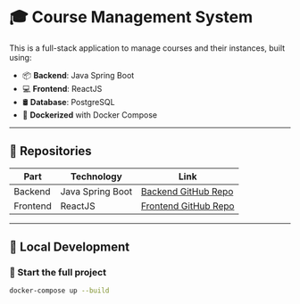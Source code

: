 # 🎓 Course Management System

This is a full-stack application to manage courses and their instances, built using:

- 📦 **Backend**: Java Spring Boot
- 💻 **Frontend**: ReactJS
- 🛢️ **Database**: PostgreSQL
- 🐳 **Dockerized** with Docker Compose

---

## 📂 Repositories

| Part     | Technology       | Link                                     |
|----------|------------------|------------------------------------------|
| Backend  | Java Spring Boot | [Backend GitHub Repo](<https://github.com/sanyam000/course-backend>) |
| Frontend | ReactJS          | [Frontend GitHub Repo](<https://github.com/sanyam000/course-frontend>) |

---

## 🔧 Local Development

### 🚀 Start the full project

```bash
docker-compose up --build
